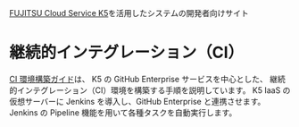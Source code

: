 [FUJITSU Cloud Service K5](http://jp.fujitsu.com/solutions/cloud/k5/)を活用したシステムの開発者向けサイト


# 継続的インテグレーション（CI）

[CI 環境構築ガイド](https://github.com/k5-community/developer/tree/master/ci-guide)は、
K5 の GitHub Enterprise サービスを中心とした、
継続的インテグレーション（CI）環境を構築する手順を説明しています。
K5 IaaS の仮想サーバーに Jenkins を導入し、GitHub Enterprise と連携させます。
Jenkins の Pipeline 機能を用いて各種タスクを自動実行します。
